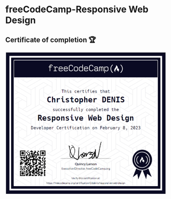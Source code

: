 # freeCodeCamp-Responsive Web Design

## Certificate of completion 🏆

<img align="center" src="./certificateofcompletion.png">

